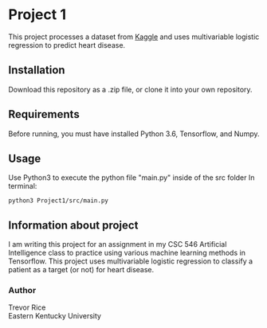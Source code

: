# Project 1
This project processes a dataset from [Kaggle](https://www.kaggle.com/ronitf/heart-disease-uci) and uses multivariable logistic regression to predict heart disease.

## Installation
Download this repository as a .zip file, or clone it into your own repository.

## Requirements
Before running, you must have installed Python 3.6, Tensorflow, and Numpy.

## Usage
Use Python3 to execute the python file "main.py" inside of the src folder
In terminal:
```
python3 Project1/src/main.py
```

## Information about project
I am writing this project for an assignment in my CSC 546 Artificial Intelligence class to practice using various machine learning methods in Tensorflow. This project uses multivariable logistic regression to classify a patient as a target (or not) for heart disease.

### Author
Trevor Rice  
Eastern Kentucky University